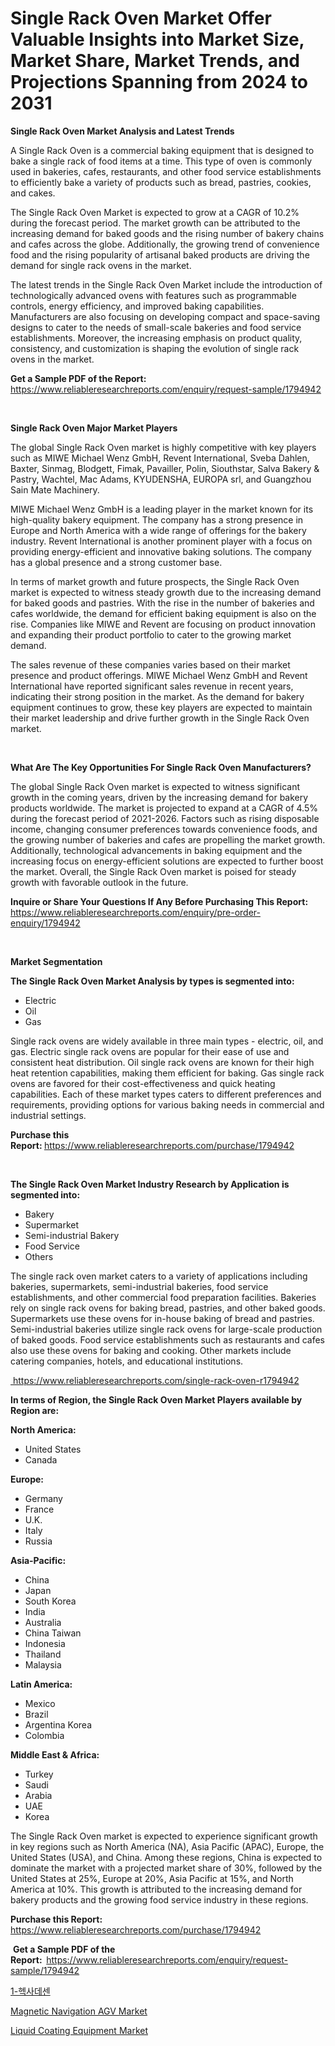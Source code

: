 <p><h1>Single Rack Oven Market Offer Valuable Insights into Market Size, Market Share, Market Trends, and Projections Spanning from 2024 to 2031</h1></p><p><strong>Single Rack Oven Market Analysis and Latest Trends</strong></p>
<p><p>A Single Rack Oven is a commercial baking equipment that is designed to bake a single rack of food items at a time. This type of oven is commonly used in bakeries, cafes, restaurants, and other food service establishments to efficiently bake a variety of products such as bread, pastries, cookies, and cakes.</p><p>The Single Rack Oven Market is expected to grow at a CAGR of 10.2% during the forecast period. The market growth can be attributed to the increasing demand for baked goods and the rising number of bakery chains and cafes across the globe. Additionally, the growing trend of convenience food and the rising popularity of artisanal baked products are driving the demand for single rack ovens in the market.</p><p>The latest trends in the Single Rack Oven Market include the introduction of technologically advanced ovens with features such as programmable controls, energy efficiency, and improved baking capabilities. Manufacturers are also focusing on developing compact and space-saving designs to cater to the needs of small-scale bakeries and food service establishments. Moreover, the increasing emphasis on product quality, consistency, and customization is shaping the evolution of single rack ovens in the market.</p></p>
<p><strong>Get a Sample PDF of the Report:&nbsp;</strong> <a href="https://www.reliableresearchreports.com/enquiry/request-sample/1794942">https://www.reliableresearchreports.com/enquiry/request-sample/1794942</a></p>
<p>&nbsp;</p>
<p><strong>Single Rack Oven Major Market Players</strong></p>
<p><p>The global Single Rack Oven market is highly competitive with key players such as MIWE Michael Wenz GmbH, Revent International, Sveba Dahlen, Baxter, Sinmag, Blodgett, Fimak, Pavailler, Polin, Siouthstar, Salva Bakery & Pastry, Wachtel, Mac Adams, KYUDENSHA, EUROPA srl, and Guangzhou Sain Mate Machinery.</p><p>MIWE Michael Wenz GmbH is a leading player in the market known for its high-quality bakery equipment. The company has a strong presence in Europe and North America with a wide range of offerings for the bakery industry. Revent International is another prominent player with a focus on providing energy-efficient and innovative baking solutions. The company has a global presence and a strong customer base.</p><p>In terms of market growth and future prospects, the Single Rack Oven market is expected to witness steady growth due to the increasing demand for baked goods and pastries. With the rise in the number of bakeries and cafes worldwide, the demand for efficient baking equipment is also on the rise. Companies like MIWE and Revent are focusing on product innovation and expanding their product portfolio to cater to the growing market demand.</p><p>The sales revenue of these companies varies based on their market presence and product offerings. MIWE Michael Wenz GmbH and Revent International have reported significant sales revenue in recent years, indicating their strong position in the market. As the demand for bakery equipment continues to grow, these key players are expected to maintain their market leadership and drive further growth in the Single Rack Oven market.</p></p>
<p>&nbsp;</p>
<p><strong>What Are The Key Opportunities For Single Rack Oven Manufacturers?</strong></p>
<p><p>The global Single Rack Oven market is expected to witness significant growth in the coming years, driven by the increasing demand for bakery products worldwide. The market is projected to expand at a CAGR of 4.5% during the forecast period of 2021-2026. Factors such as rising disposable income, changing consumer preferences towards convenience foods, and the growing number of bakeries and cafes are propelling the market growth. Additionally, technological advancements in baking equipment and the increasing focus on energy-efficient solutions are expected to further boost the market. Overall, the Single Rack Oven market is poised for steady growth with favorable outlook in the future.</p></p>
<p><strong>Inquire or Share Your Questions If Any Before Purchasing This Report:</strong> <a href="https://www.reliableresearchreports.com/enquiry/pre-order-enquiry/1794942">https://www.reliableresearchreports.com/enquiry/pre-order-enquiry/1794942</a></p>
<p>&nbsp;</p>
<p><strong>Market Segmentation</strong></p>
<p><strong>The Single Rack Oven Market Analysis by types is segmented into:</strong></p>
<p><ul><li>Electric</li><li>Oil</li><li>Gas</li></ul></p>
<p><p>Single rack ovens are widely available in three main types - electric, oil, and gas. Electric single rack ovens are popular for their ease of use and consistent heat distribution. Oil single rack ovens are known for their high heat retention capabilities, making them efficient for baking. Gas single rack ovens are favored for their cost-effectiveness and quick heating capabilities. Each of these market types caters to different preferences and requirements, providing options for various baking needs in commercial and industrial settings.</p></p>
<p><strong>Purchase this Report:&nbsp;</strong><a href="https://www.reliableresearchreports.com/purchase/1794942">https://www.reliableresearchreports.com/purchase/1794942</a></p>
<p>&nbsp;</p>
<p><strong>The Single Rack Oven Market Industry Research by Application is segmented into:</strong></p>
<p><ul><li>Bakery</li><li>Supermarket</li><li>Semi-industrial Bakery</li><li>Food Service</li><li>Others</li></ul></p>
<p><p>The single rack oven market caters to a variety of applications including bakeries, supermarkets, semi-industrial bakeries, food service establishments, and other commercial food preparation facilities. Bakeries rely on single rack ovens for baking bread, pastries, and other baked goods. Supermarkets use these ovens for in-house baking of bread and pastries. Semi-industrial bakeries utilize single rack ovens for large-scale production of baked goods. Food service establishments such as restaurants and cafes also use these ovens for baking and cooking. Other markets include catering companies, hotels, and educational institutions.</p></p>
<p><a href="https://www.reliableresearchreports.com/single-rack-oven-r1794942">&nbsp;https://www.reliableresearchreports.com/single-rack-oven-r1794942</a></p>
<p><strong>In terms of Region, the Single Rack Oven Market Players available by Region are:</strong></p>
<p>
    <p> <strong> North America: </strong>
        <ul>
            <li>United States</li>
            <li>Canada</li>
        </ul>
        </p> 
    <p> <strong> Europe: </strong>
        <ul>
            <li>Germany</li>
            <li>France</li>
            <li>U.K.</li>
            <li>Italy</li>
            <li>Russia</li>
        </ul>
        </p> 
    <p> <strong> Asia-Pacific: </strong>
        <ul>
            <li>China</li>
            <li>Japan</li>
            <li>South Korea</li>
            <li>India</li>
            <li>Australia</li>
            <li>China Taiwan</li>
            <li>Indonesia</li>
            <li>Thailand</li>
            <li>Malaysia</li>
        </ul>
        </p> 
    <p> <strong> Latin America: </strong>
        <ul>
            <li>Mexico</li>
            <li>Brazil</li>
            <li>Argentina Korea</li>
            <li>Colombia</li>
        </ul>
        </p> 
    <p> <strong> Middle East & Africa: </strong>
        <ul>
            <li>Turkey</li>
            <li>Saudi</li>
            <li>Arabia</li>
            <li>UAE</li>
            <li>Korea</li>
        </ul>
    </p>
    </p>
<p><p>The Single Rack Oven market is expected to experience significant growth in key regions such as North America (NA), Asia Pacific (APAC), Europe, the United States (USA), and China. Among these regions, China is expected to dominate the market with a projected market share of 30%, followed by the United States at 25%, Europe at 20%, Asia Pacific at 15%, and North America at 10%. This growth is attributed to the increasing demand for bakery products and the growing food service industry in these regions.</p></p>
<p><strong>Purchase this Report: </strong><a href="https://www.reliableresearchreports.com/purchase/1794942">https://www.reliableresearchreports.com/purchase/1794942</a></p>
<p>&nbsp;<strong>Get a Sample PDF of the Report:&nbsp;&nbsp;</strong><a href="https://www.reliableresearchreports.com/enquiry/request-sample/1794942">https://www.reliableresearchreports.com/enquiry/request-sample/1794942</a></p>
<p><strong></strong></p>
<p><p><a href="https://github.com/OwenHamiytll568745/Market-Research-Report-List-2/blob/main/8540976168220.md">1-헥사데센</a></p><p><a href="https://github.com/itulahketika112/Market-Research-Report-List-1/blob/main/magnetic-navigation-agv-market.md">Magnetic Navigation AGV Market</a></p><p><a href="https://github.com/waylose1223/Market-Research-Report-List-1/blob/main/liquid-coating-equipment-market.md">Liquid Coating Equipment Market</a></p></p>